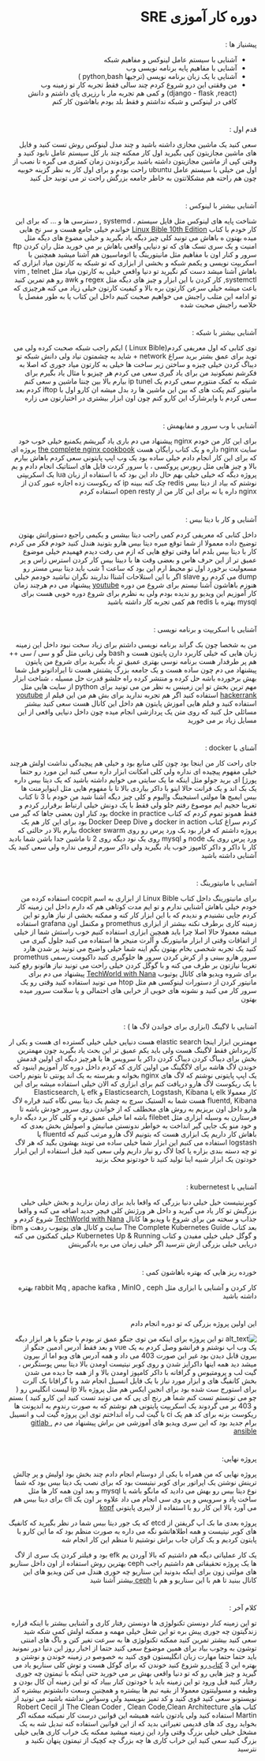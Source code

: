 <div dir="rtl">

# دوره کار آموزی SRE 



## <p dir="rtl">
پیشنیاز ها :</p>




* آشنایی با سیستم عامل لینوکس و مفاهیم شبکه
* آشنایی با مفاهیم پایه برنامه نویسی وب
* آشنایی با یک زبان برنامه نویسی (ترجیها python,bash )
* من وققتی این درو شروع کردم چند سالی فقط تجربه کار تو زمینه وب (django - flask ,react) و کمی هم تجربه مار با رزپری پای داشتم و دانش کافی در لینوکس و شبکه نداشتم و فقط بلد بودم باهاشون کار کنم 


# <p dir="rtl">
قدم اول :</p>


<p dir="rtl">
سعی کنید یک ماشین مجازی داشته باشید و چند مدل لینوکس روش تست کنید و فایل های ماشین مجازیتون کپی بگیرید اول کار ممکنه چند بار کل سیستم عامل نابود کنید و وقتی کپی از ماشین مجازیتون داشته باشید برگزدوندن زمان کمتری می گیره تا نصب از اول من خیلی با سیستم عامل ubuntu راحت بودم و برای اول کار به نظر گزینه خوبیه چون هم راحته هم مشکلاتتون به خاطر جامعه بزرگش راحت تر می تونید حل کنید </p>



# <p dir="rtl">
آشنایی بیشتر با لینوکس :</p>


<p dir="rtl">
شناخت پایه های لینوکس مثل فایل سیستم ، systemd , دسترسی ها و … که برای این کار خودم با کتاب <a href="https://www.amazon.com/dp/B089Y5P85X?language=en_US&ref=KC_GS_GB_US">Linux Bible 10th Edition</a> خواندم خیلی جامع هست و سر نخ هایی میده بهتون ه باهاش می تونید کلی چیز دیگه یاد بگیرید و خیلی مضوع های دیگه مثل امنیت و یک سری تسک های که تو دنیایی واقعی باهاش بر می خورید مثل ران کردن ftp سرور و کنار اون با مفاهیم مثل مانیتورینگ یا اتوماسیون هم آشنا میشید همچنین با اسکریپت نویسی و یکمم شبکه و بخشی از ابزاری که تو شبکه به کارتون میاد ابزاری که باهاش آشنا میشد دست کم نگیرید تو دنیا واقعی خیلی به کارتون میاد مثل vim , telnet ,systemctl  کار کردن با این ابزار و چیز های دیگه مثل regex و awk رو هم تمرین کنید باعث میشه خیلی سرعن کارتون بره بالا و کیفیت کارتون خیلی زیاد می کنه هرچیزی که تو ادامه این متلب راجبش می خواهیم صحبت کنیم داخل این کتاب یا به طور مفصل یا خلاصه راجبش صحبت شده </p>



# <p dir="rtl">
آشنایی بیشتر با شبکه :</p>


<p dir="rtl">
توی کتابی که اول معریفی کردم(Linux Bible ) ایکم راجب شبکه صحبت کرده ولی می توید برای عمق بشتر برید سراغ network + شاید به چشمتون نیاد ولی دانش شبکه تو دیباگ کردن خیلی چیزه و ساختن زیر ساخت ها خیلی به کارتون میاد جوری که اصلا به فکرشم نمیکونید من برای یاد گیری سعی می کردم هر چیزیو با مثال یاد  بگیرم برای شبکه به کمک منتورم سعی کردم یک ip tunel بیارم بالا بین چنتا ماشین و سعی کنم مانیتور کنم پکت های که بین این ماشین ها رد بدل میشه ان کارو اول با  iftop کردم بعد سعی کردم با وایرشارک این کارو کنم چون اون ابزار بیشتری در اختیارتون می زاره </p>



# <p dir="rtl">
آشنایی با وب سرور و مفایهمش : </p>


<p dir="rtl">
برای این کار من خودم nginx پیشنهاد می دم باری یاد گیریشم یکمنبع خیلی خوب خود سایت nginx داره و یک کتاب رایگان هست <a href="https://www.nginx.com/resources/library/complete-nginx-cookbook/?utm_medium=cpc&utm_source=google&utm_campaign=amer-nx_mad&utm_content=eb-textad-retarget-cnvrt&_bt=491303871243&_bk=%2Bnginx%20%2Bbook&_bm=b&_bn=g&_bg=99541599046&gclid=CjwKCAjw64eJBhAGEiwABr9o2NF7twUaTwYDPnGpzD63vG7gg73qDKEBQk3Mt0fbwprefyKwchNKOhoCH1QQAvD_BwE">the complete nginx cookbook</a> پروژه ای که برای این کار انجام دادم خیلی ساده بود یک وب اپپ پایتونی سعی کردم باهاش بیارم بالا و چیز هایی مثل ریورس پروکسی ، یا سرور کردت فایل های استاتیک انجام دادم و یم پروژه دیگه که خیلی خیلی بهم حال داد این بود که با استفاده از زبان lua یک اسکریپتی نوشتم که بیاد از دیتا بیس redis چک کنه ببینه ip که ریکوست زده اجازه عبور کدن از nginx داره یا نه برای این کار من از open resty استفاده کردم </p>



# <p dir="rtl">
آشنایی و کار با دیتا بیس : </p>


<p dir="rtl">
داخل کتابی که معریفی کردم کمی راجب دیتا بیشس و یکیمی راجبع دستوراتش بهتون توضیح داده معمولا از شما توقع میره دیتا بیس هارو بتونید هندل کنید خودم فکر می کردم کار با دیتا بیس بلدم اما وفتی توقع هایی که ازم می رفت دیدم فهمیدم خیلی موضوع عمیق تر از این حرف هاس و بعضی وقت ها با دییتا بیس کار کردن استرس زاس و پر مسعولیت برخورد اول تو محیط ارم این بود که ساعت 1 شب باید دیتا بیس مستر رو dump می کردم رو slave اگر با این استلاحات آشناا نداریند نگران نباشید خودمم خیلی هنوزم باهاشون آشنا نیستم برای شروع من دوره <a href="https://www.youtube.com/watch?v=ER8oKX5myE0">youtube</a> پیشنهاد می دم هرچند زمان کار آموزیم این ویدیو رو ندیده بودم ولی به نظرم برای شروع دوره خوبی هست برای mysql بهتره با redis هم کمی تجربه کار داشته باشید </p>



# <p dir="rtl">
آشنایی با اسکریپت و برنامه نویسی :</p>


<p dir="rtl">
من به شخصا چون بک گراند برنامه نویسی داشتم برای زیاد سخت نبود داخل این زمینه زبان هایی که خیلی کاربرد دارن پایتون هست و bash  ولی زبانی مثل گو و سی / سی ++ هم پر طرفدار هست برنامه نوسی بهتری عمیق تر یاد بگیرید برای شروع من پایتون پیشنهاد می دم چون ساده هست و یک جامعه بزرگ پشتش هست تا ایراداتونو قبل شما بهش برخورده باشه حل کرده و منتشر کرده راه حلشو قدرت حل مسیله ، شناخت ابزار مهم ترین بخش تو این زمینس به نظر من می تونید برای python از سایت هایی مثل <a href="https://www.hackerrank.com/">hackerrank</a> استفاده کنید اگر هم تجربه ندارید برای  بش هم من این فیلم از <a href="https://www.youtube.com/watch?v=2PGnYjbYuUo">youtube </a>استفاده کنید و فیلم هایی آموزش پایتون هم داخل این کانال هست سعی کنید بیشتر مسائلی حل کنید که روی متن یک پردازشی انجام میده چون داخل دنیایی واقعی از این مسایل زیاد بر می خورید </p>



# <p dir="rtl">
آشنای با docker :</p>


<p dir="rtl">
جای راحت کار من اینجا بود چون کلی منابع بود و خیلی هم پیچیدگی نداشت اولش هرچند خیلی مفهوم پیچیده ای نداره ولی کلی امکانت ابزار داره سعی کنید این مورد رو حتما پورژ] ای برید جولو مثل اینکه ما یک سایتی می خوایم داشته باشید که یک دیتا بیس داره یک بک اند و یک فرانت حالا اینو با داکر بیاردی بالا تا با مفهوم هایی مثل اینوایرمنت ها بیس ایمیج ها مولتی استیجینگ والیوم و کلی چیز دیگه آشنا شید من خودم با 3 تا کتاب تغریبا حجیم ایم موصوع رفتم جلو ولی فقط با یک دونش خیلی ارتباط برقرارر کردم و فقط همونو تموم کردم که کتاب docke in practice بود کنار اون بعضی جاها که گیر می کردم سراغ کتاب docker in action  و Docker Deep Dive بود برای این کار هم یک پروژه داشتم که قرار بود یک ورد پرس رو روی docker swarm بیارم بالا در حالتی که ورد پرس روی یک node و mysql روی یک نود دیگه روی 2 تا ماشین جدا باشن شما بادید کار با داکر و داکر کامپوز خوب یاد بگیرید ولی داکر سورم لزومی نداره ولی سعی کنید یک آشنایی داشته باشید </p>



# <p dir="rtl">
آشنایی با مانیتورینگ :</p>


<p dir="rtl">
برای مانیتورینگ داخل کتاب Linux Bible از ابزاری به اسم cocpit استفاده کرده من خودم خیلی باهاش آشنایی ندارم و تو ایم مدت کوتاهی هم که دارم داخل این زمینه کار کردم جایی نشنیدم و ندیدم که با این ابزار کار کنه و ممکنه بخشی از نیاز هارو تو این زمینه کاری برطرف نکنه بیشتر از ابزاری promethus و مکنمل اون grafana استفاده میشه معمولا حالا اصلا چرا باید همچین ابزاری استفاده کنیم  خوب راستش شما از خیلی از اتفاقات وقتی از ابزار مانیتورنگ و آلرت منیجر ها استفاده می کنید جلول گیری می کنید یک تجربه شخصی بخام بهتون بگم اینه شما خیلی واضیح می تونید پر شدن هارد سرور هارو ببینی و از کرش کردن سرور ها جلوگیری کنید داکیومت رسمی promethus تغریبا نیازتون بر طرف می کنه و با گوگل کردن خیلی راحت می تونید نیاز هاتونو رفع کنید برای شروه ویدیو های کانال یوتیوب <a href="https://www.youtube.com/channel/UCdngmbVKX1Tgre699-XLlUA">TechWorld with Nana</a> پیشنهاد می دم برای مانیتور کردن از دستورات لینوکسی هم مثل htop می تونید استفاده کنید وقتی رو یک سرور کار می کنید و نشونه های خوبی از خرابی های احتمالی و یا سلامت سرور میده بهتون </p>



# <p dir="rtl">
آشنایی با لاگینگ (ابزاری برای خواندن لاگ ها ) : </p>


<p dir="rtl">
مهمترین ابزار اینجا elastic search هست دنیایی خیلی خیلی گسترده ای هست و یکی ار کاربرداش فقط لاگینگ هست ولی باید یکم عمیق تر این بحث یاد بگیرید چون مهمترین بخش برای دیباگ کردن دیباگ کردن داکر یا سرویس ها یا هرچیز دیگه ای اولین قدمش خوندن لاگ هاشه برای لاگگینگ من اولین کاری که کردم داخل دوره کار آموزیم اینبود که یک اپپ پایتونی نوشتم که لاگ های nginx بخوانه و بفرسته به یک اند پونتی تا بتونم راحت با یک ریکوست لاگ هارو دریافت کنم برای ابزاری که الان خیلی استفاده میشه برای این کار معمولا elk  یا Elasticsearch, Logstash, Kibana   و efk یا Elasticsearch, fluentd, Kibana هست شما به الستیک سرچ به چشم یک دیتا بیس نگاه کنید قراره لاگ هارو داخل اون بریزیم به روش های مخطلف که از خواندن روی سرور خودش باشه تا فرستارن به وسیله ابزاری مثل filebet باشه اما خیلی عمیق تره و کلی کار برد دیگه داره و خود منو یک جایی گیر انداخت به خواطر ندونستن مبانیش و اصولش بخش بعدی که باهاش کار داریم یک ابزاری هست که بتونیم لاگ هارو مرتب کنیم که fluentd یا logstash استفاده می کنیم این ابزار شما خیلی ساده می تویند بهشون بگید که هر لاگ تو چه دسته بندی بزاره یا کجا لاگ رو نیاز داریم ولی سعی کنید قبل استفاده از این ابزار خودتون یک ابزار شبیه اینا تولید کنید تا خودتونو محک بزنید </p>



# <p dir="rtl">
آشنایی با kubernetest :</p>


<p dir="rtl">
کوبرنیتیست خیل خیلی دنیا بزرگی که واقعا باید برای زمان بزارید و بخش خیلی خیلی بزرگیش تو کار یاد می گیرید و داخل هر ورژنش کلی فیچر جدید اضافه می کنه و واقعا جذاب و سخته من برای شروع با ویدیو ها کانال <a href="https://www.youtube.com/channel/UCdngmbVKX1Tgre699-XLlUA">TechWorld with Nana</a> شروع کردم و بعد کتاب The Complete Kubernetes Guide سایت و کانال های یوتیوب ردهت و ibm و گوگل خیلی خیلی مفیدن و کتاب Kubernetes  Up & Running خیلی کمکتون می کنه دریایی خیلی بزرگی ازش نترسید اگر خیلی زمان می بره یادگیرینش </p>



# <p dir="rtl">
خورده ریز هایی که بهتره باهاشون کمی :</p>


<p dir="rtl">
کار کردن و آشنایی با ابزاری مثل rabbit Mq , apache kafka , MinIO , ceph بهتره داشته باشید </p>



# <p dir="rtl">
این اولین پروژه بزرگی که تو دوره انجام دادم </p>


<p dir="rtl">


<img src="week6.png" width="" alt="alt_text" title="image_tooltip">
 تو این پروژه برای اینکه من توی جنگو عمق تر بودم با جنگو یا هر ابزار دیگه یک وب اپ نوشتم و فرانشو وصل کردم به یک vue و بعد فقط آدرس ادمین جنگو از بیرون قابل دیدن بود غیر این صورت 403 می داد و همه آدرس های ویو اما از بیرون میشد دید همه اینها داکرایز شدن و روی کوبر نیتیست اومدن بالا دیتا بیس پوستگرس ، گیت لب و پرومتیوس و گرافانه با داکر کامپوز اومدن بالا و از همه جا دیده می شدن بخش کانفیگ های و ابزار مورد نیاز با یک فایل انسیبل انجام شد و با گرافانا یک آلرت برای استورج ست شده بود برای انجین ایکس هم مثل پروژه بالا ip لیست انگلیس رو ( چو می تونستم تست کنم شما هر رنج آی پی که می تونید تست کنید این کارو کنید ) بستم و 403 بر می گردوند یک اسکریپت پایتونی هم نوشتم که به صورت رندوم به اندپونت ها ریکوست بزنه برای کد هم یک ci با گیت لب راه انداختم  توی این پروژه گیت لب و انسیبل برام جدید بود که این سری ویدیو های آموزشی من براش پیشنهاد می دم <a href="https://www.youtube.com/watch?v=34u4wbeEYEo&list=PLaFCDlD-mVOlnL0f9rl3jyOHNdHU--vlJ">gitlab </a>, <a href="https://www.youtube.com/watch?v=3RiVKs8GHYQ&list=PLT98CRl2KxKEUHie1m24-wkyHpEsa4Y70">ansible </a></p>



# <p dir="rtl">
پروژه نهایی:</p>


<p dir="rtl">
پروژه نهایی که من همراه با یکی از دوستام انجام دادم چند بخش بود اولیش و پر چالش ترینش نوشتن یک اپراتور برای کوبر نیتیست بود که برای نصب یک دیتا بیس بود که شما نوع دیتا بیس رو بهش می دادید که مانگو باشه یا mysql و بعد اون همه کار ها مثل ساخت پاد و سرویس و پی وی سی انجام می داد علاوه بر اون یک  cli  برای دیتا بیس هم می آورد بالا این کار رو با استفاده از لایبری پایتونی <a href="https://kopf.readthedocs.io/en/stable/">kopf </a> </p>


<p dir="rtl">
پروژه بعدی ما بک آپ گریفتن از etcd که یک جور دیتا بیس شما در نظر بگیرید که کانفیگ های کوبر نیتیست و همه اطلاهاتشو نگه می داره به صورت منظم بود که ما این کارو با پایتون کردیم و یک کران جاب براش نوشتیم تا منظم این کار انجام شه </p>


<p dir="rtl">
یک کار عملیاتی دیگه هم داشتیم که بالا آوردن یم efk بود و فیلتر کردن یک سری از لاگ ها یک پروژه تحقیقاتی هم داشتیم راجب ceph بهترین روش استفاده از اون داخل سناریو های مولتی زون برای اینکه بدونید این سناریو چه حوری هندل می کنن ویدیو های این کانال ببنید تا هم با این سناریو و هم با  <a href="https://www.youtube.com/channel/UCV_OrwHDqXdz7JuxjROhetA">ceph </a>بیشتر آشنا شید </p>



# <p dir="rtl">
کلام آخر :</p>


<p dir="rtl">
تو این زمینه کنار دونستن تکنولوژی ها دونستن رفتار کاری و آشنایی بیشتر با اینکه قراره زندگیتون چه جوری پیش بره تو این شغل خیلی مهمه و ممکنه اولش کمی شکه شید سعی کنید بیشتر تمرین کنید ممکنه تکنولوژی ها به سرعت تغیر کنن و باگ های امنتی توشون به وجوب بیاد برای همین موضوع سعی کنید حتما از اخبار روز این دنیا دور نمونید باید حتما حتما مهارت زبان انگلیستون قوی کنید به خصوصو در زمینه خوندن و نوشتن و بهتره این 3 <a href="https://sre.google/books/">کتاب </a>رو شزوع کنید خوندن که برای گوکل هست و توش کلی سناریو یاد می گیرید و چیز هایی رو که تو دنیا واقعی بهش بر می خورید حتی اینکه با تیمتون چه جوری رفتار کنید قبل ورود تو این زمینه باید با خودتون کنار بییاد که تو این زمینه آن کال بودن و وظیفه و مسولیتتون معمولا از بقیه تیم ها بیشتره و همچنین وسعت دانشتونم بیشتره کد نویستونو سعی کنید قوی کنید و کد تمیز بنویسید ولی وسواس نداشته باشید می تونید از کتاب های The Clean Coder , Clean Code,Clean Architecture از Robert Cecil Martin   استفاده کنید ولی یادتون باشه همیشه این قوانین درست کار نمیکنه ممکنه اگر بخواید روی کد های قدیمی تغیراتی بدید که از این قوانین استفاده کنه تبدیل شه به یک مشخل خیلی خیلی بزرگ وقتی وارد این زمینه میشید ممکنه یک خراب کاری هایی خیلی بزرگ کنید سعی کنید این خراب کاری ها چه بزرگ چه کچیک از تیمتون پنهان نکنید و نترسید </p>

</div>
